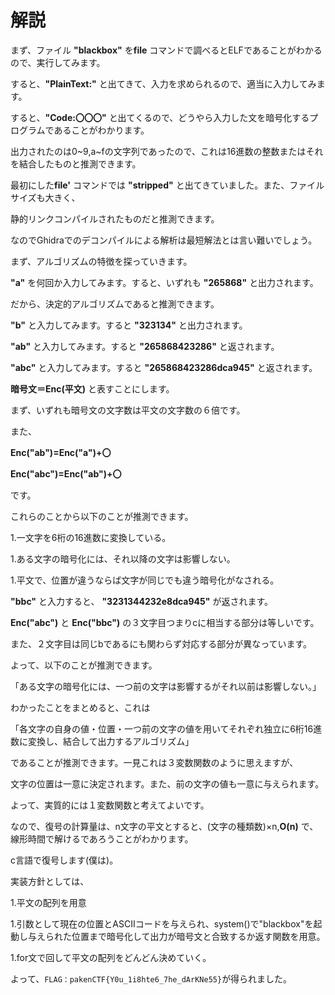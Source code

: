 
# 解説

まず、ファイル **"blackbox"** を**file** コマンドで調べるとELFであることがわかるので、実行してみます。

すると、**"PlainText:"** と出てきて、入力を求められるので、適当に入力してみます。

すると、**"Code:〇〇〇"** と出てくるので、どうやら入力した文を暗号化するプログラムであることがわかります。

出力されたのは0~9,a~fの文字列であったので、これは16進数の整数またはそれを結合したものと推測できます。

最初にした**file'** コマンドでは **"stripped"** と出てきていました。また、ファイルサイズも大きく、

静的リンクコンパイルされたものだと推測できます。

なのでGhidraでのデコンパイルによる解析は最短解法とは言い難いでしょう。

まず、アルゴリズムの特徴を探っていきます。
 
**"a"** を何回か入力してみます。すると、いずれも **"265868"** と出力されます。

だから、決定的アルゴリズムであると推測できます。

**"b"** と入力してみます。すると **"323134"** と出力されます。

**"ab"** と入力してみます。すると **"265868423286"** と返されます。

**"abc"** と入力してみます。すると **"265868423286dca945"** と返されます。

**暗号文＝Enc(平文)** と表すことにします。

まず、いずれも暗号文の文字数は平文の文字数の６倍です。

また、

**Enc("ab")=Enc("a")+〇**

**Enc("abc")=Enc("ab")+〇**

です。

これらのことから以下のことが推測できます。

1.一文字を6桁の16進数に変換している。

1.ある文字の暗号化には、それ以降の文字は影響しない。

1.平文で、位置が違うならば文字が同じでも違う暗号化がなされる。

**"bbc"** と入力すると、 **"3231344232e8dca945"** が返されます。

**Enc("abc")** と **Enc("bbc")** の３文字目つまりcに相当する部分は等しいです。

また、２文字目は同じbであるにも関わらず対応する部分が異なっています。

よって、以下のことが推測できます。

「ある文字の暗号化には、一つ前の文字は影響するがそれ以前は影響しない。」

わかったことをまとめると、これは

「各文字の自身の値・位置・一つ前の文字の値を用いてそれぞれ独立に6桁16進数に変換し、結合して出力するアルゴリズム」

であることが推測できます。一見これは３変数関数のように思えますが、

文字の位置は一意に決定されます。また、前の文字の値も一意に与えられます。

よって、実質的には１変数関数と考えてよいです。

なので、復号の計算量は、n文字の平文とすると、(文字の種類数)×n,**O(n)** で、線形時間で解けるであろうことがわかります。


c言語で復号します(僕は)。

実装方針としては、

1.平文の配列を用意

1.引数として現在の位置とASCIIコードを与えられ、system()で"blackbox"を起動し与えられた位置まで暗号化して出力が暗号文と合致するか返す関数を用意。

1.for文で回して平文の配列をどんどん決めていく。

よって、```FLAG：pakenCTF{Y0u_1i8hte6_7he_dArKNe55}```が得られました。
